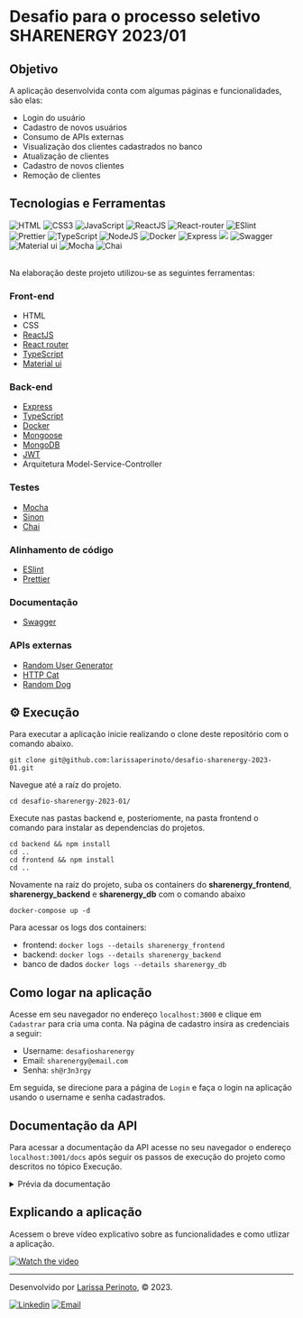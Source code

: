 # Desafio para o processo seletivo SHARENERGY 2023/01

## Objetivo

A aplicação desenvolvida conta com algumas páginas e funcionalidades, são elas:

- Login do usuário
- Cadastro de novos usuários
- Consumo de APIs externas
- Visualização dos clientes cadastrados no banco
- Atualização de clientes
- Cadastro de novos clientes
- Remoção de clientes

## Tecnologias e Ferramentas

<div>
   <img src='https://img.shields.io/badge/HTML5-E34F26?style=for-the-badge&logo=html5&logoColor=white' alt='HTML' />
    <img src='https://img.shields.io/badge/CSS3-1572B6?style=for-the-badge&logo=css3&logoColor=white' alt='CSS3' />
    <img src='https://img.shields.io/badge/JavaScript-F7DF1E?style=for-the-badge&logo=javascript&logoColor=black' alt='JavaScript' />
    <img src='https://img.shields.io/badge/React-20232A?style=for-the-badge&logo=react&logoColor=61DAFB' alt='ReactJS' />
    <img src='https://img.shields.io/badge/React_Router-CA4245?style=for-the-badge&logo=react-router&logoColor=white' alt='React-router' />
    <img src='https://img.shields.io/badge/eslint-3A33D1?style=for-the-badge&logo=eslint&logoColor=white' alt='ESlint' />
    <img src="https://img.shields.io/badge/prettier-1A2C34?style=for-the-badge&logo=prettier&logoColor=F7BA3E" alt="Prettier" />
    <img src="https://img.shields.io/badge/TypeScript-007ACC?style=for-the-badge&logo=typescript&logoColor=white" alt="TypeScript"/>
    <img src="https://img.shields.io/badge/Node.js-339933?style=for-the-badge&logo=nodedotjs&logoColor=white" alt="NodeJS"/>
    <img src="https://img.shields.io/badge/Docker-2CA5E0?style=for-the-badge&logo=docker&logoColor=white" alt="Docker"/>
    <img src="https://img.shields.io/badge/Express.js-000000?style=for-the-badge&logo=express&logoColor=white" alt="Express"/>
    <img src="https://img.shields.io/badge/MongoDB-4EA94B?style=for-the-badge&logo=mongodb&logoColor=white" />
    <img src="https://img.shields.io/badge/Swagger-85EA2D?style=for-the-badge&logo=Swagger&logoColor=white" alt="Swagger" />
    <img src="https://img.shields.io/badge/Material%20UI-007FFF?style=for-the-badge&logo=mui&logoColor=white" alt="Material ui" />
    <img src="https://img.shields.io/badge/Mocha-8D6748?style=for-the-badge&logo=Mocha&logoColor=white" alt="Mocha" />
    <img src="https://img.shields.io/badge/chai-A30701?style=for-the-badge&logo=chai&logoColor=white" alt="Chai" />
</div>

<br>

Na elaboração deste projeto utilizou-se as seguintes ferramentas:

### Front-end

- HTML
- CSS
- [ReactJS](https://pt-br.reactjs.org/)
- [React router](https://reactrouter.com/en/main)
- [TypeScript](https://www.typescriptlang.org/)
- [Material ui](https://mui.com/)

### Back-end

- [Express](https://expressjs.com/pt-br/)
- [TypeScript](https://www.typescriptlang.org/)
- [Docker](https://www.docker.com/)
- [Mongoose](https://mongoosejs.com/)
- [MongoDB](https://www.mongodb.com/)
- [JWT](https://jwt.io/)
- Arquitetura Model-Service-Controller

### Testes

- [Mocha](https://mochajs.org/)
- [Sinon](https://sinonjs.org/)
- [Chai](https://www.chaijs.com/)

### Alinhamento de código

- [ESlint](https://eslint.org/)
- [Prettier](https://prettier.io/)

### Documentação

- [Swagger](https://swagger.io/)

### APIs externas

- [Random User Generator](https://randomuser.me/)
- [HTTP Cat](https://http.cat/)
- [Random Dog](https://random.dog/)

## ⚙️ Execução

Para executar a aplicação inicie realizando o clone deste repositório com o comando abaixo.

    git clone git@github.com:larissaperinoto/desafio-sharenergy-2023-01.git

Navegue até a raíz do projeto.

    cd desafio-sharenergy-2023-01/

Execute nas pastas backend e, posteriomente, na pasta frontend o comando para instalar as dependencias do projetos.

    cd backend && npm install
    cd ..
    cd frontend && npm install
    cd ..

Novamente na raíz do projeto, suba os containers do **sharenergy_frontend**, **sharenergy_backend** e **sharenergy_db** com o comando abaixo

    docker-compose up -d

Para acessar os logs dos containers:

- frontend: `docker logs --details sharenergy_frontend`
- backend: `docker logs --details sharenergy_backend`
- banco de dados `docker logs --details sharenergy_db`

## Como logar na aplicação

Acesse em seu navegador no endereço `localhost:3000` e clique em `Cadastrar` para cria uma conta. Na página de cadastro insira as credenciais a seguir:

- Username: `desafiosharenergy`
- Email: `sharenergy@email.com`
- Senha: `sh@r3n3rgy`

Em seguida, se direcione para a página de `Login` e faça o login na aplicação usando o username e senha cadastrados.

## Documentação da API

Para acessar a documentação da API acesse no seu navegador o endereço `localhost:3001/docs` após seguir os passos de execução do projeto como descritos no tópico Execução.

<details>
<summary>Prévia da documentação</summary>

![Captura de tela de 2023-01-11 11-40-38](https://user-images.githubusercontent.com/98956659/211838104-d92da152-8ecf-4faa-9c18-3a2c832915a9.png)

</details>

## Explicando a aplicação

Acessem o breve vídeo explicativo sobre as funcionalidades e como utlizar a aplicação.

[![Watch the video](https://user-images.githubusercontent.com/98956659/211910752-da9902f8-03ac-4d39-8c3a-5f9fa0d4c5c8.png)](https://youtu.be/x39Nhq84JKs)

---

Desenvolvido por [Larissa Perinoto](https://larissaperinoto.com.br/), © 2023.

<div>
    <a href = "mailto:perinotolarissa@gmail.com"><img src="https://img.shields.io/badge/LinkedIn-0077B5?style=for-the-badge&logo=linkedin&logoColor=white" alt="Linkedin" /></a>
   <a href="http://www.linkedin.com/in/larissaperinoto" target="_blank"><img src="https://img.shields.io/badge/Gmail-D14836?style=for-the-badge&logo=gmail&logoColor=white" alt="Email" /></a>
</div>
